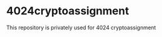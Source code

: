 4024cryptoassignment
====================

This repository is privately used for 4024 cryptoassignment
